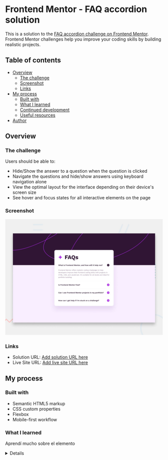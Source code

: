 # Frontend Mentor - FAQ accordion solution

This is a solution to the [FAQ accordion challenge on Frontend Mentor](https://www.frontendmentor.io/challenges/faq-accordion-wyfFdeBwBz). Frontend Mentor challenges help you improve your coding skills by building realistic projects. 

## Table of contents

- [Overview](#overview)
  - [The challenge](#the-challenge)
  - [Screenshot](#screenshot)
  - [Links](#links)
- [My process](#my-process)
  - [Built with](#built-with)
  - [What I learned](#what-i-learned)
  - [Continued development](#continued-development)
  - [Useful resources](#useful-resources)
- [Author](#author)

## Overview

### The challenge

Users should be able to:

- Hide/Show the answer to a question when the question is clicked
- Navigate the questions and hide/show answers using keyboard navigation alone
- View the optimal layout for the interface depending on their device's screen size
- See hover and focus states for all interactive elements on the page

### Screenshot

![](./design/desktop-preview.jpg)

### Links

- Solution URL: [Add solution URL here](https://your-solution-url.com)
- Live Site URL: [Add live site URL here](https://titodelux.github.io/faqAccordion-FM/)

## My process

### Built with

- Semantic HTML5 markup
- CSS custom properties
- Flexbox
- Mobile-first workflow

### What I learned

Aprendí mucho sobre el elemento <Details>, tanto como utilizarlo y hacer posible que en el acordeón solo se muestre uno a la vez, a como estilizarlo e incluso animarlo. También puse en practica la propiedad "Clamp()" de CSS para poder tener mejor responsividad a todos los dispositivos.

### Continued development


### Useful resources

- [How To Styling Details Element](https://css-tricks.com/two-issues-styling-the-details-element-and-how-to-solve-them/) - Este blog en particular me ayudó mucho para entender cómo estilizar el elemento <Details>.

## Author

- Frontend Mentor - [@Titodelux](https://www.frontendmentor.io/profile/Titodelux)
